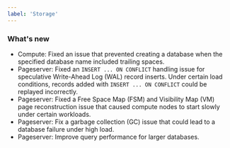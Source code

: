```yaml
---
label: 'Storage'
---
```


### What's new


- Compute: Fixed an issue that prevented creating a database when the specified database name included trailing spaces.
- Pageserver: Fixed an `INSERT ... ON CONFLICT` handling issue for speculative Write-Ahead Log (WAL) record inserts. Under certain load conditions, records added with `INSERT ... ON CONFLICT` could be replayed incorrectly.
- Pageserver: Fixed a Free Space Map (FSM) and Visibility Map (VM) page reconstruction issue that caused compute nodes to start slowly under certain workloads.
- Pageserver: Fix a garbage collection (GC) issue that could lead to a database failure under high load.
- Pageserver: Improve query performance for larger databases.
